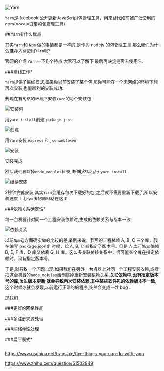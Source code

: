 ![Yarn](https://pic3.zhimg.com/v2-3e2647b57638cb82b8679f18d47d90de_b.png)

`Yarn`是 facebook 公开更新JavaScript包管理工具，用来替代如前被广泛使用的npm(nodejs自带的包管理工具)

##Yarn有什么优点

其实`Yarn` 和 `Npm` 做的事情都是一样的,是作为 nodejs 的包管理工具.那么我们为什么推荐大家使用`Yarn`呢?

官网的介绍,`Yarn`一下几个特点,大家可以了解下,最后再决定是否去使用它.

###离线工作*

`Yarn`提供了离线模式,如果你以前安装了某个包,那你可能在一个无网络的环境下想再次安装,也能顺利的安装成功.

我现在有网络的环境下安装`Yarn`的两个安装包

![安装包](https://static.oschina.net/uploads/space/2017/0119/160520_kCX2_2903254.png)

用`yarn install`创建 `package.json`

![创建](https://static.oschina.net/uploads/space/2017/0119/160600_lSBN_2903254.png)

用`Yarn`安装 `express` 和 `jsonwebtoken`

![安装](https://static.oschina.net/uploads/space/2017/0119/160628_uK2e_2903254.png)

安装完成

然后我们删除掉`node_modules`目录, **断网**,然后运行 `yarn install`

![继续安装](https://static.oschina.net/uploads/space/2017/0119/160655_GsCo_2903254.png)

2秒钟完成安装,其实`Yarn`会缓存每次下载好的包,之后就不需要重新下载了,所以安装速度上比`Npm`快的原因就在这里

###依赖关系确定性*

每一台机器针对同一个工程安装依赖时,生成的依赖关系与版本一致

![依赖关系](https://pic1.zhimg.com/v2-e37ac1e2686bff8f9e2570c6613e331c_b.png)

以前`Npm`这方面确实做的比较的差,举例来说，我写的工程依赖 A, B, C 三个库，我在编写 package.json 的时候，给 A, B, C 都指定了版本号。但是 A 库可能又依赖 D, E, F 库，D 库又依赖 G, H 库。这么多关联依赖关系中，很可能某个库在指定依赖时，没有指定版本号。

于是,就导致一个问题出现,如果我们在另外一台机器上对同一个工程安装依赖,或者把这台机器的`node_modules`给删除掉重新安装依赖关系.**关联依赖中,没有指定版本号的库,发生版本更新,就会导致再次安装依赖,其中某些软件包的依赖版本不一致**,这个时候你就会发现,以前运行正常的的程序,突然会变成一堆 bug .

那我们

###更好的网络性能

###多注册来源处理

###网络弹性处理

###扁平模式*

##

https://www.oschina.net/translate/five-things-you-can-do-with-yarn

https://www.zhihu.com/question/51502849
